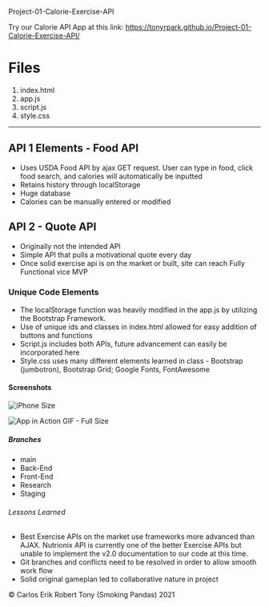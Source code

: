 Project-01-Calorie-Exercise-API

Try our Calorie API App at this link: https://tonyrpark.github.io/Project-01-Calorie-Exercise-API/

# Files

1. index.html
2. app.js
3. script.js
4. style.css

---

## API 1 Elements - Food API

- Uses USDA Food API by ajax GET request. User can type in food, click food search, and calories will automatically be inputted
- Retains history through localStorage
- Huge database
- Calories can be manually entered or modified

## API 2 - Quote API

- Originally not the intended API
- Simple API that pulls a motivational quote every day
- Once solid exercise api is on the market or built, site can reach Fully Functional vice MVP

### Unique Code Elements

- The localStorage function was heavily modified in the app.js by utilizing the Bootstrap Framework.
- Use of unique ids and classes in index.html allowed for easy addition of buttons and functions
- Script.js includes both APIs, future advancement can easily be incorporated here
- Style.css uses many different elements learned in class - Bootstrap (jumbotron), Bootstrap Grid; Google Fonts, FontAwesome

#### Screenshots

![iPhone Size](<https://hosting.photobucket.com/images/kk166/tonyfcpremix/tonyrpark.github.io_Project-01-Calorie-Exercise-API_(iPhone_X).png>)

![App in Action GIF - Full Size](project1api.gif)

##### Branches

- main
- Back-End
- Front-End
- Research
- Staging

###### Lessons Learned

- Best Exercise APIs on the market use frameworks more advanced than AJAX. Nutrionix API is currently one of the better Exercise APIs but unable to implement the v2.0 documentation to our code at this time.
- Git branches and conflicts need to be resolved in order to allow smooth work flow
- Solid original gameplan led to collaborative nature in project

© Carlos Erik Robert Tony (Smoking Pandas) 2021

